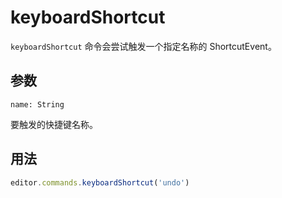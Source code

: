# keyboardShortcut
`keyboardShortcut` 命令会尝试触发一个指定名称的 ShortcutEvent。

## 参数
`name: String`

要触发的快捷键名称。

## 用法
```js
editor.commands.keyboardShortcut('undo')
```